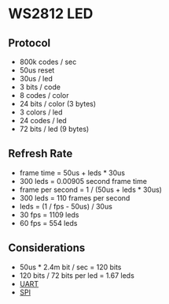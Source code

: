 # WS2812 LED

## Protocol

* 800k codes / sec
* 50us reset
* 30us / led
* 3 bits / code
* 8 codes / color
* 24 bits / color (3 bytes)
* 3 colors / led
* 24 codes / led
* 72 bits / led (9 bytes)

## Refresh Rate

* frame time = 50us + leds * 30us
* 300 leds = 0.00905 second frame time
* frame per second = 1 / (50us + leds * 30us)
* 300 leds = 110 frames per second
* leds = (1 / fps - 50us) / 30us
* 30 fps = 1109 leds
* 60 fps = 554 leds

## Considerations

* 50us * 2.4m bit / sec = 120 bits
* 120 bits / 72 bits per led = 1.67 leds
* [UART](ws2812-uart.md)
* [SPI](ws2812-spi.md)
